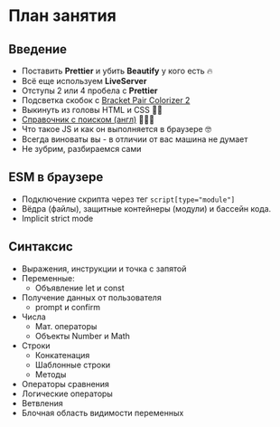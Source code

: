 # План занятия

## Введение

- Поставить **Prettier** и убить **Beautify** у кого есть 🔥
- Всё еще используем **LiveServer**
- Отступы 2 или 4 пробела с **Prettier**
- Подсветка скобок с
  [Bracket Pair Colorizer 2](https://marketplace.visualstudio.com/items?itemName=CoenraadS.bracket-pair-colorizer-2)
- Выкинуть из головы HTML и CSS 🤷‍♂️
- [Справочник с поиском (англ)](https://devdocs.io/) 👨🏻‍💻
- Что такое JS и как он выполняется в браузере 🤓
- Всегда виноваты вы - в отличии от вас машина не думает
- Не зубрим, разбираемся cами

## ESM в браузере

- Подключение скрипта через тег `script[type="module"]`
- Вёдра (файлы), защитные контейнеры (модули) и бассейн кода.
- Implicit strict mode

## Синтаксис

- Выражения, инструкции и точка с запятой
- Переменные:
  - Объявление let и const
- Получение данных от пользователя
  - prompt и confirm
- Числа
  - Мат. операторы
  - Объекты Number и Math
- Строки
  - Конкатенация
  - Шаблонные строки
  - Методы
- Операторы сравнения
- Логические операторы
- Ветвления
- Блочная область видимости переменных
